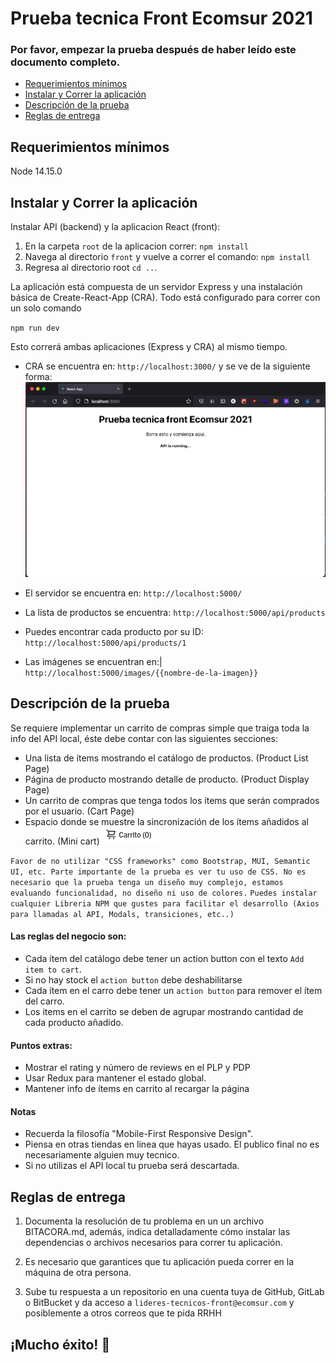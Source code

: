 # Prueba tecnica Front Ecomsur 2021

### Por favor, empezar la prueba después de haber leído este documento completo.

  - [Requerimientos mínimos](#requerimientos-mínimos)
  - [Instalar y Correr la aplicación](#instalar-y-correr-la-aplicación)
  - [Descripción de la prueba](#descripción-de-la-prueba)
  - [Reglas de entrega](#reglas-de-entrega)

## Requerimientos mínimos

Node 14.15.0

## Instalar y Correr la aplicación

Instalar API (backend) y la aplicacion React (front):

1. En la carpeta `root` de la aplicacion correr:
   `npm install`
2. Navega al directorio `front` y vuelve a correr el comando:
   `npm install`
3. Regresa al directorio root `cd ..`.

La aplicación está compuesta de un servidor Express y una instalación básica de Create-React-App (CRA). Todo está configurado para correr con un solo comando

`npm run dev`

Esto correrá ambas aplicaciones (Express y CRA) al mismo tiempo.

- CRA se encuentra en:
  `http://localhost:3000/`
 y se ve de la siguiente forma:
 ![Running app](/running-app.png)


- El servidor se encuentra en:
  `http://localhost:5000/`

- La lista de productos se encuentra:
  `http://localhost:5000/api/products`

- Puedes encontrar cada producto por su ID:
  `http://localhost:5000/api/products/1`

- Las imágenes se encuentran en:|
  `http://localhost:5000/images/{{nombre-de-la-imagen}}`

## Descripción de la prueba

Se requiere implementar un carrito de compras simple que traiga toda la info del API local, éste debe contar con las siguientes secciones:

- Una lista de ítems mostrando el catálogo de productos. (Product List Page)
- Página de producto mostrando detalle de producto. (Product Display Page)
- Un carrito de compras que tenga todos los ítems que serán comprados por el usuario. (Cart Page)
- Espacio donde se muestre la sincronización de los ítems añadidos al carrito. (Mini cart) ![mini cart example](/minicart-example.png)

`Favor de no utilizar "CSS frameworks" como Bootstrap, MUI, Semantic UI, etc. Parte importante de la prueba es ver tu uso de CSS. No es necesario que la prueba tenga un diseño muy complejo, estamos evaluando funcionalidad, no diseño ni uso de colores.`
`Puedes instalar cualquier Libreria NPM que gustes para facilitar el desarrollo (Axios para llamadas al API, Modals, transiciones, etc..)`

#### Las reglas del negocio son:

- Cada ítem del catálogo debe tener un action button con el texto `Add item to cart`.
- Si no hay stock el `action button` debe deshabilitarse
- Cada ítem en el carro debe tener un `action button` para remover el ítem del carro.
- Los items en el carrito se deben de agrupar mostrando cantidad de cada producto añadido.

#### Puntos extras:

- Mostrar el rating y número de reviews en el PLP y PDP
- Usar Redux para mantener el estado global.
- Mantener info de ítems en carrito al recargar la página

#### Notas

- Recuerda la filosofía "Mobile-First Responsive Design".
- Piensa en otras tiendas en linea que hayas usado. El publico final no es necesariamente alguien muy tecnico.
- Si no utilizas el API local tu prueba será descartada.

## Reglas de entrega

1. Documenta la resolución de tu problema en un un archivo BITACORA.md, además, indica detalladamente cómo instalar las dependencias o archivos necesarios para correr tu aplicación.

2. Es necesario que garantices que tu aplicación pueda correr en la máquina de otra persona.

3. Sube tu respuesta a un repositorio en una cuenta tuya de GitHub, GitLab o BitBucket y da acceso a `lideres-tecnicos-front@ecomsur.com` y posiblemente a otros correos que te pida RRHH

## ¡Mucho éxito! 💪
